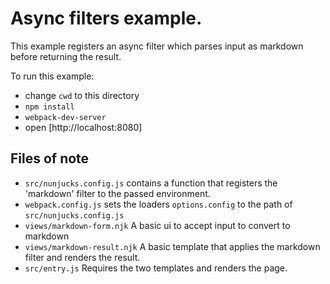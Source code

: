 # Async filters example.

This example registers an async filter which parses input as markdown before returning the result.  

To run this example:

- change `cwd` to this directory
- `npm install`
- `webpack-dev-server`
- open [http://localhost:8080]


## Files of note

- `src/nunjucks.config.js` contains a function that registers the 'markdown' filter to the passed environment. 
- `webpack.config.js` sets the loaders `options.config` to the path of `src/nunjucks.config.js`
- `views/markdown-form.njk` A basic ui to accept input to convert to markdown
- `views/markdown-result.njk` A basic template that applies the markdown filter and renders the result.
- `src/entry.js` Requires the two templates and renders the page.
